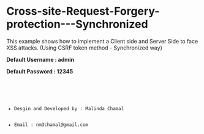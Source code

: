 # Cross-site-Request-Forgery-protection---Synchronized
<p> This example shows how to implement a Client side and Server Side to face XSS attacks. (Using CSRF token method - Synchronized way)   </p>



<p> <b> Default Username : admin  </b>  </p>
<p> <b> Default Password : 12345  </b>  </p>

<code>
  <ul>
    <li>Desgin and Developed by : Malinda Chamal</li>
    <li>Email : nm3chamal@gmail.com </li>
  </ul>
</code>

